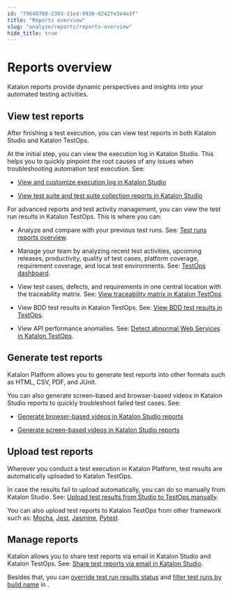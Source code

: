 ```yaml
---
id: "79640780-2383-11ed-9930-0242fe3e4a3f"
title: "Reports overview"
slug: "analyze/reports/reports-overview"
hide_title: true
---
```


# <a id="concept-9720" class="anchor_top_offset"/><a id="ariaid-title1" class="anchor_top_offset"/>Reports overview

<p xmlns="http://www.w3.org/1999/xhtml" className="p">Katalon reports provide dynamic perspectives and insights into your automated testing activities.</p> 

## View test reports

<p xmlns="http://www.w3.org/1999/xhtml" className="p">After finishing a test execution, you can view test reports in both <span className="ph">Katalon Studio</span> and <span className="ph">Katalon TestOps</span>. </p> 
<div xmlns="http://www.w3.org/1999/xhtml" className="p">At the initial step, you can view the execution log in <span className="ph">Katalon Studio</span>. This helps you to quickly pinpoint the root causes of any issues when troubleshooting automation test execution. See:<ul className="ul"><li className="li"><p className="p"><a className="xref" href="/docs/analyze/reports/view-test-reports/view-test-reports-in-katalon-studio/view-and-customize-execution-log-in-katalon-studio">View and customize execution log in <span className="ph">Katalon Studio</span></a></p></li><li className="li"><p className="p"><a className="xref" href="/docs/analyze/reports/view-test-reports/view-test-reports-in-katalon-studio/view-test-suite-and-test-suite-collection-reports-in-katalon-studio">View test suite and test suite collection reports in <span className="ph">Katalon Studio</span></a></p></li></ul> </div>
<div xmlns="http://www.w3.org/1999/xhtml" className="p">For advanced reports and test activity management, you can view the test run results in <span className="ph">Katalon TestOps</span>. This is where you can:<ul className="ul"><li className="li"><p className="p">Analyze and compare with your previous test runs. See: <a className="xref" href="/docs/analyze/reports/view-test-reports/view-test-reports-in-katalon-testops/test-runs-reports-overview">Test runs reports overview</a>.</p></li><li className="li"><p className="p">Manage your team by analyzing recent test activities, upcoming releases, productivity, quality of test cases, platform coverage, requirement coverage, and local test environments. See: <a className="xref" href="/docs/analyze/reports/view-test-reports/view-test-reports-in-katalon-testops/view-testops-dashboard/testops-dashboard-overview">TestOps dashboard</a>.</p></li><li className="li"><p className="p">View test cases, defects, and requirements in one central location with the traceability matrix. See: <a className="xref" href="/docs/analyze/reports/view-test-reports/view-test-reports-in-katalon-testops/view-traceability-matrix-in-katalon-testops">View traceability matrix in <span className="ph">Katalon TestOps</span></a>.</p></li><li className="li"><p className="p">View BDD test results in <span className="ph">Katalon TestOps</span>. See: <a className="xref" href="/docs/analyze/reports/view-test-reports/view-test-reports-in-katalon-testops/view-bdd-test-results-in-testops">View BDD test results in TestOps</a>.</p></li><li className="li"><p className="p">View API performance anomalies. See: <a className="xref" href="/docs/analyze/reports/view-test-reports/view-test-reports-in-katalon-testops/detect-abnormal-web-services-in-katalon-testops">Detect abnormal Web Services in <span className="ph">Katalon TestOps</span></a>.</p></li></ul></div>

## Generate test reports

<p xmlns="http://www.w3.org/1999/xhtml" className="p"><span className="ph">Katalon Platform</span> allows you to generate test reports into other formats such as HTML, CSV, PDF, and JUnit.</p> 
<div xmlns="http://www.w3.org/1999/xhtml" className="p">You can also generate screen-based and browser-based videos in <span className="ph">Katalon Studio</span> reports to quickly troubleshoot failed test cases. See:<ul className="ul"><li className="li"><p className="p"><a className="xref" href="/docs/analyze/reports/generate-test-reports/generate-browser-based-videos-in-katalon-studio-reports">Generate browser-based videos in <span className="ph">Katalon Studio</span> reports</a></p></li><li className="li"><p className="p"><a className="xref" href="/docs/analyze/reports/generate-test-reports/generate-screen-based-videos-in-katalon-studio-reports">Generate screen-based videos in <span className="ph">Katalon Studio</span> reports</a></p></li></ul></div>

## Upload test reports

<p xmlns="http://www.w3.org/1999/xhtml" className="p">Wherever you conduct a test execution in <span className="ph">Katalon Platform</span>, test results are automatically uploaded to <span className="ph">Katalon TestOps</span>.</p> 
<p xmlns="http://www.w3.org/1999/xhtml" className="p">In case the results fail to upload automatically, you can do so manually from <span className="ph">Katalon Studio</span>. See: <a className="xref" href="/docs/analyze/reports/upload-test-reports/upload-test-results-from-katalon-studio-to-katalon-testops-manually">Upload test results from Studio to TestOps manually</a>.</p> 
<p xmlns="http://www.w3.org/1999/xhtml" className="p">You can also upload test reports to <span className="ph">Katalon TestOps</span> from other framework such as: <a className="xref" href="/docs/analyze/reports/upload-test-reports/upload-reports-from-other-framework/upload-test-reports-from-mocha-to-katalon-testops">Mocha</a>, <a className="xref" href="/docs/analyze/reports/upload-test-reports/upload-reports-from-other-framework/upload-test-reports-from-jest-to-katalon-testops">Jest</a>, <a className="xref" href="/docs/analyze/reports/upload-test-reports/upload-reports-from-other-framework/upload-test-reports-from-jasmine-to-katalon-testops">Jasmine</a>, <a className="xref" href="/docs/analyze/reports/upload-test-reports/upload-reports-from-other-framework/upload-test-reports-from-pytest-to-katalon-testops">Pytest</a>.</p> 

## Manage reports

<p xmlns="http://www.w3.org/1999/xhtml" className="p">Katalon allows you to share test reports via email in <span className="ph">Katalon Studio</span> and <span className="ph">Katalon TestOps</span>. See: <a className="xref" href="/docs/analyze/reports/manage-reports/share-test-reports-via-email-in-katalon-studio">Share test reports via email in <span className="ph">Katalon Studio</span></a>.</p> 
<p xmlns="http://www.w3.org/1999/xhtml" className="p">Besides that, you can <a className="xref" href="/docs/analyze/reports/manage-reports/override-test-results-status-in-katalon-testops">override test run results status</a> and <a className="xref" href="/docs/analyze/reports/manage-reports/filter-test-run-list-by-build-name-in-katalon-testops">filter test runs by build name</a> in .</p> 
